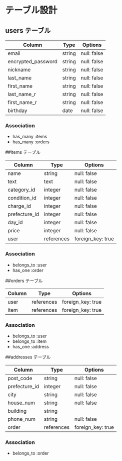 # テーブル設計

## users テーブル

| Column               | Type   | Options     |
| -------------------- | ------ | ----------- |
| email                | string | null: false |
| encrypted_password   | string | null: false |
| nickname             | string | null: false |
| last_name            | string | null: false |
| first_name           | string | null: false |
| last_name_r          | string | null: false |
| first_name_r         | string | null: false |
| birthday             | date   | null: false |

### Association

- has_many :items
- has_many :orders


##items テーブル

| Column        | Type       | Options           |
| ------------  | ---------- | ----------------- |
| name          | string     | null: false       |
| text          | text       | null: false       |
| category_id   | integer    | null: false       |
| condition_id  | integer    | null: false       |
| charge_id     | integer    | null: false       |
| prefecture_id | integer    | null: false       |
| day_id        | integer    | null: false       |
| price         | integer    | null: false       |
| user          | references | foreign_key: true |

### Association

- belongs_to :user
- has_one :order


##orders テーブル

| Column   | Type       | Options           |
| -------- | ---------- | ----------------- |
| user     | references | foreign_key: true |
| item     | references | foreign_key: true |

### Association

- belongs_to :user
- belongs_to :item
- has_one :address


##addresses テーブル      
      
| Column        | Type       | Options           |
| ------------  | ---------- | ----------------- |
| post_code     | string     | null: false       |
| prefecture_id | integer    | null: false       |
| city          | string     | null: false       |
| house_num     | string     | null: false       |
| building      | string     |                   |
| phone_num     | string     | null: false       |
| order         | references | foreign_key: true |

### Association

- belongs_to :order

